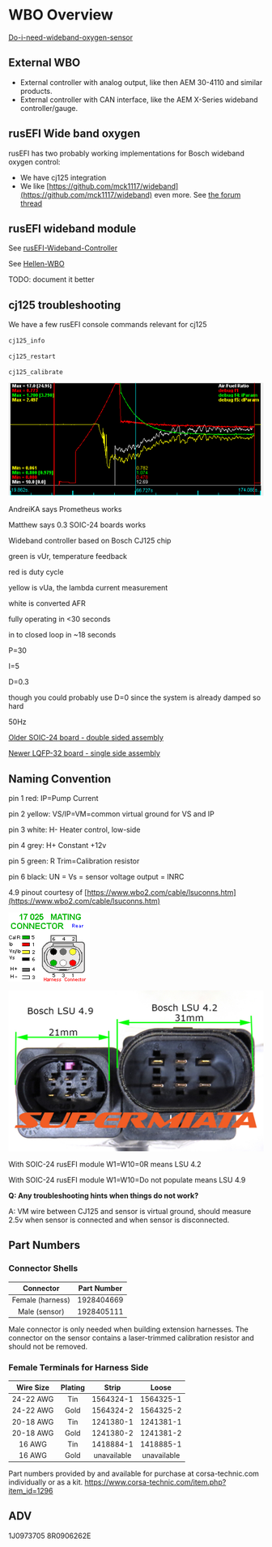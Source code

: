 # WBO Overview

[Do-i-need-wideband-oxygen-sensor](https://github.com/rusefi/rusefi/wiki/do-i-need-wideband-oxygen-sensor)

## External WBO

* External controller with analog output, like then AEM 30-4110 and similar products.
* External controller with CAN interface, like the AEM X-Series wideband controller/gauge.

## rusEFI Wide band oxygen

rusEFI has two probably working implementations for Bosch wideband oxygen control:

* We have cj125 integration
* We like [https://github.com/mck1117/wideband](https://github.com/mck1117/wideband) even more. See [the forum thread](https://rusefi.com/forum/viewtopic.php?f=4&t=1856)

## rusEFI wideband module

See [rusEFI-Wideband-Controller](rusEFI-Wideband-Controller)

See [Hellen-WBO](Hellen-WBO)

TODO: document it better

## cj125 troubleshooting

We have a few rusEFI console commands relevant for cj125

``cj125_info``

``cj125_restart``

``cj125_calibrate``

![x](Overview/wbo/cj125_heating_4_9.png)

AndreiKA says Prometheus works

Matthew says 0.3 SOIC-24 boards works

Wideband controller based on Bosch CJ125 chip

green is vUr, temperature feedback

red is duty cycle

yellow is vUa, the lambda current measurement

white is converted AFR

fully operating in <30 seconds

in to closed loop in ~18 seconds

P=30

I=5

D=0.3

though you could probably use D=0 since the system is already damped so hard

50Hz

[Older SOIC-24 board - double sided assembly](https://github.com/rusefi/hw_modular/tree/master/cj125_Module)

[Newer LQFP-32 board - single side assembly](https://github.com/rusefi/rusefi/tree/master/hardware/CJ125_board)

## Naming Convention

pin 1 red: IP=Pump Current

pin 2 yellow: VS/IP=VM=common virtual ground for VS and IP

pin 3 white: H- Heater control, low-side

pin 4 grey: H+ Constant +12v

pin 5 green: R Trim=Calibration resistor

pin 6 black: UN = Vs = sensor voltage output = INRC

4.9 pinout courtesy of [https://www.wbo2.com/cable/lsuconns.htm](https://www.wbo2.com/cable/lsuconns.htm)

![x](FAQ/LSU-4-9-17025hcon.gif)

![x](FAQ/LSU_42_LSU_49_Plug_Comparsion.jpg)

With SOIC-24 rusEFI module W1=W10=0R means LSU 4.2

With SOIC-24 rusEFI module W1=W10=Do not populate means LSU 4.9

**Q: Any troubleshooting hints when things do not work?**

A: VM wire between CJ125 and sensor is virtual ground, should measure 2.5v when sensor is connected and when sensor is disconnected.

## Part Numbers

### Connector Shells

| Connector        | Part Number |
| :--------------: | :---------: |
| Female (harness) | 1928404669  |
| Male (sensor)    | 1928405111  |

Male connector is only needed when building extension harnesses. The connector on the sensor contains a laser-trimmed calibration resistor and should not be removed.

### Female Terminals for Harness Side

| Wire Size | Plating | Strip       | Loose       |
| :-------: | :-----: | :---------: | :---------: |
| 24-22 AWG | Tin     | 1564324-1   | 1564325-1   |
| 24-22 AWG | Gold    | 1564324-2   | 1564325-2   |
| 20-18 AWG | Tin     | 1241380-1   | 1241381-1   |
| 20-18 AWG | Gold    | 1241380-2   | 1241381-2   |
| 16 AWG    | Tin     | 1418884-1   | 1418885-1   |
| 16 AWG    | Gold    | unavailable | unavailable |

Part numbers provided by and available for purchase at corsa-technic.com individually or as a kit. <https://www.corsa-technic.com/item.php?item_id=1296>

## ADV

1J0973705 8R0906262E
